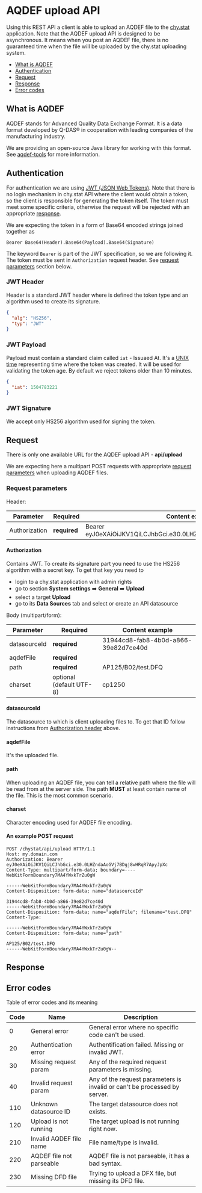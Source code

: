 # AQDEF upload API

Using this REST API a client is able to upload an AQDEF file to the [chy.stat](https://www.chystat.com) application.
Note that the AQDEF upload API is designed to be asynchronous. It means when you post an AQDEF file,
there is no guaranteed time when the file will be uploaded by the chy.stat uploading system.

- [What is AQDEF](#what-is-aqdef)
- [Authentication](#authentication)
- [Request](#request)
- [Response](#response)
- [Error codes](#error-codes)

## What is AQDEF

AQDEF stands for Advanced Quality Data Exchange Format.
It is a data format developed by Q-DAS® in cooperation with leading companies of the manufacturing industry.

We are providing an open-source Java library for working with this format. See [aqdef-tools](https://github.com/diribet/aqdef-tools) for more information.

## Authentication

For authentication we are using [JWT (JSON Web Tokens)](https://jwt.io).
Note that there is no login mechanism in chy.stat API where the client would obtain a token, so the client is responsible for generating the token itself.
The token must meet some specific criteria, otherwise the request will be rejected with an appropriate [response](#response).

We are expecting the token in a form of Base64 encoded strings joined together as 

`Bearer Base64(Header).Base64(Payload).Base64(Signature)`

The keyword `Bearer` is part of the JWT specification, so we are following it.
The token must be sent in `Authorization` request header. See [request parameters](#request-parameters) section below.

### JWT Header

Header is a standard JWT header where is defined the token type and an algorithm used to create its signature. 

```json
{
  "alg": "HS256",
  "typ": "JWT"
}
```

### JWT Payload

Payload must contain a standard claim called `iat` - Issuaed At. It's a [UNIX time](https://en.wikipedia.org/wiki/Unix_time) representing time 
where the token was created. It will be used for validating the token age. By default we reject tokens older than 10 minutes.

```json
{
  "iat": 1504783221
}
```

### JWT Signature

We accept only HS256 algorithm used for signing the token.

## Request

There is only one available URL for the AQDEF upload API - **api/upload**

We are expecting here a multipart POST requests with appropriate [request parameters](#request-parameters) when uploading AQDEF files.

### Request parameters

Header:

Parameter      | Required        | Content example
-------------- | --------------- | -------------------------------------------------------------------
Authorization  | **required**    | Bearer eyJ0eXAiOiJKV1QiLCJhbGci.e30.0LHZndaAoGVj7BDgj8wHRqR7ApyJpXc

#### Authorization

Contains JWT. To create its signature part you need to use the HS256 algorithm with a secret key. To get that key you need to

- login to a chy.stat application with admin rights
- go to section **System settings** :arrow_right: **General** :arrow_right: **Upload**
- select a target **Upload**
- go to its **Data Sources** tab and select or create an API datasource

Body (multipart/form):

Parameter      | Required                  | Content example
-------------- | ------------------------- | ------------------------------------
datasourceId   | **required**              | 31944cd8-fab8-4b0d-a866-39e82d7ce40d
aqdefFile      | **required**              | 
path           | **required**              | AP125/B02/test.DFQ
charset        | optional (default UTF-8)  | cp1250

#### datasourceId

The datasource to which is client uploading files to. 
To get that ID follow instructions from [Authorization header](#authorization) above.

#### aqdefFile

It's the uploaded file.

#### path

When uploading an AQDEF file, you can tell a relative path where the file will be read from at the server side.
The path **MUST** at least contain name of the file. This is the most common scenario.

#### charset

Character encoding used for AQDEF file encoding.

#### An example POST request

```
POST /chystat/api/upload HTTP/1.1
Host: my.domain.com
Authorization: Bearer eyJ0eXAiOiJKV1QiLCJhbGci.e30.0LHZndaAoGVj7BDgj8wHRqR7ApyJpXc
Content-Type: multipart/form-data; boundary=----WebKitFormBoundary7MA4YWxkTrZu0gW

------WebKitFormBoundary7MA4YWxkTrZu0gW
Content-Disposition: form-data; name="datasourceId"

31944cd8-fab8-4b0d-a866-39e82d7ce40d
------WebKitFormBoundary7MA4YWxkTrZu0gW
Content-Disposition: form-data; name="aqdefFile"; filename="test.DFQ"
Content-Type: 

------WebKitFormBoundary7MA4YWxkTrZu0gW
Content-Disposition: form-data; name="path"

AP125/B02/test.DFQ
------WebKitFormBoundary7MA4YWxkTrZu0gW--
```

## Response

## Error codes

Table of error codes and its meaning

Code  | Name                      | Description
----- | ------------------------- | --------------------------------------------------------
0     | General error             | General error where no specific code can't be used.
20    | Authentication error      | Authentification failed. Missing or invalid JWT.
30    | Missing request param     | Any of the required request parameters is missing.
40    | Invalid request param     | Any of the request parameters is invalid or can't be processed by server.
110   | Unknown datasource ID     | The target datasource does not exists.
120   | Upload is not running     | The target upload is not running right now.
210   | Invalid AQDEF file name   | File name/type is invalid.
220   | AQDEF file not parseable  | AQDEF file is not parseable, it has a bad syntax.
230   | Missing DFD file          | Trying to upload a DFX file, but missing its DFD file.